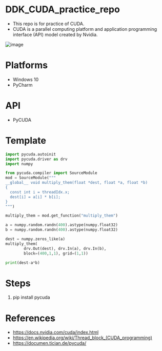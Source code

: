 # DDK_CUDA_practice_repo
* This repo is for practice of CUDA.
* CUDA is a parallel computing platform and application programming interface (API) model created by Nvidia.

![image](https://user-images.githubusercontent.com/67073582/121480862-1ff5a300-c9fe-11eb-833a-a304e2efbcff.png)

# Platforms
* Windows 10
* PyCharm

# API
* PyCUDA

# Template
```python
import pycuda.autoinit
import pycuda.driver as drv
import numpy

from pycuda.compiler import SourceModule
mod = SourceModule("""
__global__ void multiply_them(float *dest, float *a, float *b)
{
  const int i = threadIdx.x;
  dest[i] = a[i] * b[i];
}
""")

multiply_them = mod.get_function("multiply_them")

a = numpy.random.randn(400).astype(numpy.float32)
b = numpy.random.randn(400).astype(numpy.float32)

dest = numpy.zeros_like(a)
multiply_them(
        drv.Out(dest), drv.In(a), drv.In(b),
        block=(400,1,1), grid=(1,1))

print(dest-a*b)
```
# Steps
1. pip install pycuda


# References
* https://docs.nvidia.com/cuda/index.html
* https://en.wikipedia.org/wiki/Thread_block_(CUDA_programming)
* https://documen.tician.de/pycuda/
